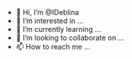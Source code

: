 - 👋 Hi, I’m @IDeblina
- 👀 I’m interested in ...
- 🌱 I’m currently learning ...
- 💞️ I’m looking to collaborate on ...
- 📫 How to reach me ...

<!---
IDeblina/IDeblina is a ✨ special ✨ repository because its `README.md` (this file) appears on your GitHub profile.
You can click the Preview link to take a look at your changes.
--->

